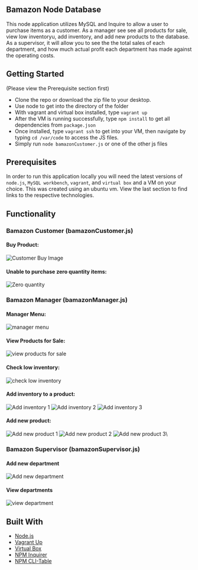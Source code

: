 ## Bamazon Node Database

This node application utilizes MySQL and Inquire to allow a user to purchase items as a customer. As a manager see see all products for sale, view low inventoryu, add inventory, and add new products to the database. As a supervisor, it will allow you to see the the total sales of each department, and how much actual profit each department has made against the operating costs.

## Getting Started

(Please view the Prerequisite section first)

- Clone the repo or download the zip file to your desktop.
- Use node to get into the directory of the folder
- With vagrant and virtual box installed, type `vagrant up`
- After the VM is running successfully, type `npm install` to get all dependencies from `package.json`
- Once installed, type `vagrant ssh` to get into your VM, then navigate by typing `cd /var/code` to access the JS files.
- Simply run `node bamazonCustomer.js` or one of the other js files

## Prerequisites

In order to run this application locally you will need the latest versions of `node.js`, `MySQL workbench`, `vagrant`, and `virtual box` and a VM on your choice. This was created using an ubuntu vm. View the last section to find links to the respective technologies.

## Functionality

### Bamazon Customer (bamazonCustomer.js)

#### Buy Product:

![Customer Buy Image](https://s15.postimg.cc/4bxbscgaz/cutsomer_buy.jpg)

#### Unable to purchase zero quantity items:

![Zero quantity](https://s15.postimg.cc/eyr4xr90r/customer_insf_buy.jpg)

### Bamazon Manager (bamazonManager.js)

#### Manager Menu:

![manager menu](https://s15.postimg.cc/msrqikod7/manager_menu.jpg)

#### View Products for Sale:

![view products for sale](https://s15.postimg.cc/brwle36kb/manager_products.jpg)

#### Check low inventory:

![check low inventory](https://s15.postimg.cc/vb16mxabf/manager_lowinv.jpg)

#### Add inventory to a product:

![Add inventory 1](https://s15.postimg.cc/rq5b48vnf/manager_addinv.jpg)
![Add inventory 2](https://s15.postimg.cc/5e7iav497/manager_addinv2.jpg)
![Add inventory 3](https://s15.postimg.cc/djpk91fnf/manager_addinv3.jpg)

#### Add new product:

![Add new product 1](https://s15.postimg.cc/ka61ig08b/manager_addprod.jpg)
![Add new product 2](https://s15.postimg.cc/7irvbydln/manager_addprod2.jpg)
![Add new product 3](https://s15.postimg.cc/eaiae8pkb/manager_addprod3.jpg)\

### Bamazon Supervisor (bamazonSupervisor.js)

#### Add new department

![Add new department](https://s15.postimg.cc/ojarklo23/supervisor_add_dept.jpg)

#### View departments

![view department](https://s15.postimg.cc/s2wpaeyhn/supervisor_view_Products.jpg)

## Built With

- [Node.js](https://nodejs.org/en/)
- [Vagrant Up](https://www.vagrantup.com/)
- [Virtual Box](https://www.virtualbox.org/)
- [NPM Inquirer](https://www.npmjs.com/package/inquirer)
- [NPM CLI-Table](https://www.npmjs.com/package/cli-table)
